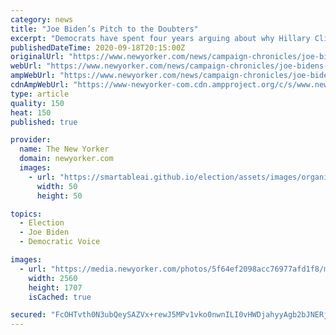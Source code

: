 ```yaml
---
category: news
title: "Joe Biden’s Pitch to the Doubters"
excerpt: "Democrats have spent four years arguing about why Hillary Clinton lost the 2016 election. The concerns now being raised about Biden focus on why he’s winning."
publishedDateTime: 2020-09-18T20:15:00Z
originalUrl: "https://www.newyorker.com/news/campaign-chronicles/joe-bidens-pitch-to-the-doubters"
webUrl: "https://www.newyorker.com/news/campaign-chronicles/joe-bidens-pitch-to-the-doubters"
ampWebUrl: "https://www.newyorker.com/news/campaign-chronicles/joe-bidens-pitch-to-the-doubters/amp"
cdnAmpWebUrl: "https://www-newyorker-com.cdn.ampproject.org/c/s/www.newyorker.com/news/campaign-chronicles/joe-bidens-pitch-to-the-doubters/amp"
type: article
quality: 150
heat: 150
published: true

provider:
  name: The New Yorker
  domain: newyorker.com
  images:
    - url: "https://smartableai.github.io/election/assets/images/organizations/newyorker.com-50x50.jpg"
      width: 50
      height: 50

topics:
  - Election
  - Joe Biden
  - Democratic Voice

images:
  - url: "https://media.newyorker.com/photos/5f64ef2098acc76977afd1f8/master/pass/Lach-BidenConstituency.jpg"
    width: 2560
    height: 1707
    isCached: true

secured: "FcOHTvth0N3ubQeySAZVx+rewJ5MPv1vko0nwnILI0vHWDjahyyAgb2bJNERjS57Nfzr/efrFx7gr7YSz49z+X8riCcddU2FmqZahHJSM2x7OkRUallxfBQJEEfyE+iSTGY1ILvShGYScyJ0MBCs1FsO5gtLPGTgJUBCuSscbLRtO/Lhjy8U5Q1jFzBDN0uOQJysw6VKnH6DF/D89R8i5HXUgt+QawnkfXU/GRULmli8SWUL9gQgBtmNuVeKevhnKdWf/qaK+JsvUXuWjdaDJCQx7yS/vLd6L8y0CLvrihmXHdwbNhZySLN4KuIr1CsSf4eWRhEkAvw0fNd+FKGYbhf+KeAmhiC2FD9vamIBdp8=;5fKiZoWxxaw6BjlAnH8ghg=="
---
```


